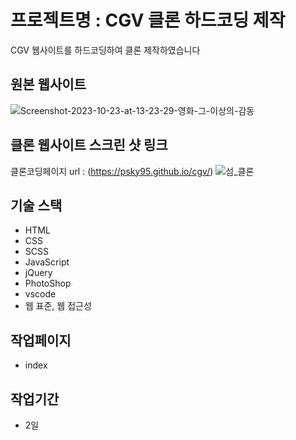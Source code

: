 # 프로젝트명 : CGV 클론 하드코딩 제작
CGV 웹사이트를 하드코딩하여 클론 제작하였습니다 

## 원본 웹사이트
![Screenshot-2023-10-23-at-13-23-29-영화-그-이상의-감동](https://github.com/psky95/cgv/assets/142555226/1219a618-6f18-40e9-9082-c9d63e6555eb)


## 클론 웹사이트 스크린 샷 링크
클론코딩페이지 url : (https://psky95.github.io/cgv/)
![섬_클론](https://github.com/psky95/cgv/assets/142555226/cafb9d8d-f905-4712-8b19-91d1394308c4)


## 기술 스택
- HTML
- CSS
- SCSS
- JavaScript
- jQuery
- PhotoShop
- vscode
- 웹 표준, 웹 접근성

## 작업페이지
- index

## 작업기간
- 2일
